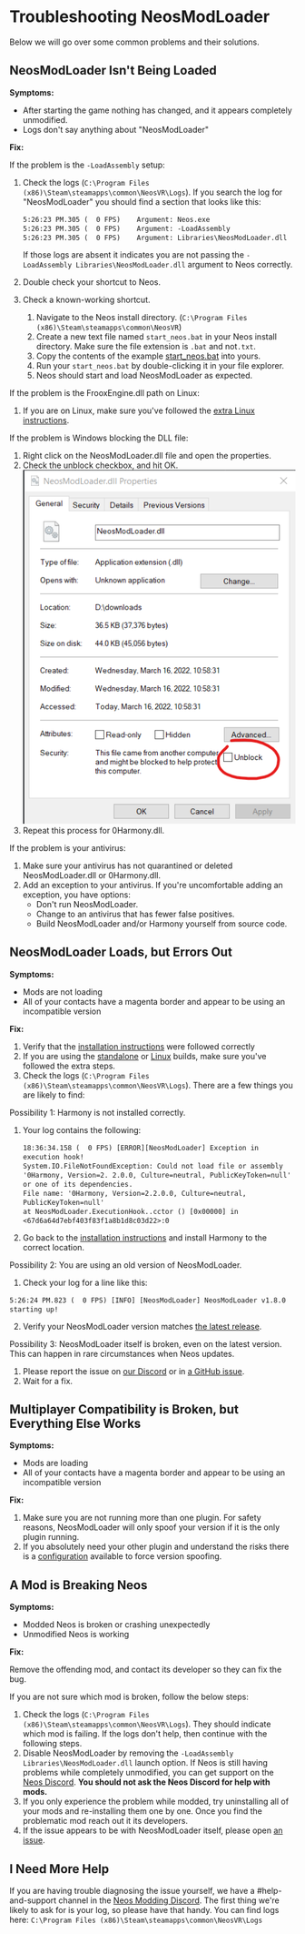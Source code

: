 # Troubleshooting NeosModLoader

Below we will go over some common problems and their solutions.

## NeosModLoader Isn't Being Loaded

**Symptoms:**

- After starting the game nothing has changed, and it appears completely unmodified.
- Logs don't say anything about "NeosModLoader"

**Fix:**

If the problem is the `-LoadAssembly` setup:

1. Check the logs (`C:\Program Files (x86)\Steam\steamapps\common\NeosVR\Logs`). If you search the log for "NeosModLoader" you should find a section that looks like this:

   ```log
   5:26:23 PM.305 (  0 FPS)    Argument: Neos.exe
   5:26:23 PM.305 (  0 FPS)    Argument: -LoadAssembly
   5:26:23 PM.305 (  0 FPS)    Argument: Libraries\NeosModLoader.dll
   ```

   If those logs are absent it indicates you are not passing the `-LoadAssembly Libraries\NeosModLoader.dll` argument to Neos correctly.
2. Double check your shortcut to Neos.
3. Check a known-working shortcut.
   1. Navigate to the Neos install directory. (`C:\Program Files (x86)\Steam\steamapps\common\NeosVR`)
   2. Create a new text file named `start_neos.bat` in your Neos install directory. Make sure the file extension is `.bat` and not`.txt`.
   3. Copy the contents of the example [start_neos.bat](start_neos.bat) into yours.
   4. Run your `start_neos.bat` by double-clicking it in your file explorer.
   5. Neos should start and load NeosModLoader as expected.

If the problem is the FrooxEngine.dll path on Linux:

1. If you are on Linux, make sure you've followed the [extra Linux instructions](linux.md).

If the problem is Windows blocking the DLL file:

1. Right click on the NeosModLoader.dll file and open the properties.
2. Check the unblock checkbox, and hit OK.  
   ![add non-steam game screenshot](img/windows_unblock.png)
3. Repeat this process for 0Harmony.dll.

If the problem is your antivirus:

1. Make sure your antivirus has not quarantined or deleted NeosModLoader.dll or 0Harmony.dll.
2. Add an exception to your antivirus. If you're uncomfortable adding an exception, you have options:
   - Don't run NeosModLoader.
   - Change to an antivirus that has fewer false positives.
   - Build NeosModLoader and/or Harmony yourself from source code.

## NeosModLoader Loads, but Errors Out

**Symptoms:**

- Mods are not loading
- All of your contacts have a magenta border and appear to be using an incompatible version

**Fix:**

1. Verify that the [installation instructions](../README.md#installation) were followed correctly
2. If you are using the [standalone](neos_standalone_setup.md) or [Linux](linux.md) builds, make sure you've followed the extra steps.
3. Check the logs (`C:\Program Files (x86)\Steam\steamapps\common\NeosVR\Logs`). There are a few things you are likely to find:

Possibility 1: Harmony is not installed correctly.

1. Your log contains the following:

   ```log
   18:36:34.158 (  0 FPS) [ERROR][NeosModLoader] Exception in execution hook!
   System.IO.FileNotFoundException: Could not load file or assembly '0Harmony, Version=2. 2.0.0, Culture=neutral, PublicKeyToken=null' or one of its dependencies.
   File name: '0Harmony, Version=2.2.0.0, Culture=neutral, PublicKeyToken=null'
   at NeosModLoader.ExecutionHook..cctor () [0x00000] in  <67d6a64d7ebf403f83f1a8b1d8c03d22>:0
   ```

2. Go back to the [installation instructions](../README.md#installation) and install Harmony to the correct location.

Possibility 2: You are using an old version of NeosModLoader.

1. Check your log for a line like this:

  ```log
  5:26:24 PM.823 (  0 FPS) [INFO] [NeosModLoader] NeosModLoader v1.8.0 starting up!
  ```

2. Verify your NeosModLoader version matches [the latest release](https://github.com/zkxs/NeosModLoader/releases/latest).

Possibility 3: NeosModLoader itself is broken, even on the latest version. This can happen in rare circumstances when Neos updates.

1. Please report the issue on [our Discord][Neos Modding Discord] or in [a GitHub issue](https://github.com/zkxs/NeosModLoader/issues).
2. Wait for a fix.

## Multiplayer Compatibility is Broken, but Everything Else Works

**Symptoms:**

- Mods are loading
- All of your contacts have a magenta border and appear to be using an incompatible version

**Fix:**

1. Make sure you are not running more than one plugin. For safety reasons, NeosModLoader will only spoof your version if it is the only plugin running.
2. If you absolutely need your other plugin and understand the risks there is a [configuration](modloader_config.md) available to force version spoofing.

## A Mod is Breaking Neos

**Symptoms:**

- Modded Neos is broken or crashing unexpectedly
- Unmodified Neos is working

**Fix:**

Remove the offending mod, and contact its developer so they can fix the bug.

If you are not sure which mod is broken, follow the below steps:

1. Check the logs (`C:\Program Files (x86)\Steam\steamapps\common\NeosVR\Logs`). They should indicate which mod is failing. If the logs don't help, then continue with the following steps.
2. Disable NeosModLoader by removing the `-LoadAssembly Libraries\NeosModLoader.dll` launch option. If Neos is still having problems while completely unmodified, you can get support on the [Neos Discord](https://discordapp.com/invite/GQ92NUu5). **You should not ask the Neos Discord for help with mods.**
3. If you only experience the problem while modded, try uninstalling all of your mods and re-installing them one by one. Once you find the problematic mod reach out it its developers.
4. If the issue appears to be with NeosModLoader itself, please open [an issue](https://github.com/zkxs/NeosModLoader/issues).

## I Need More Help

If you are having trouble diagnosing the issue yourself, we have a #help-and-support channel in the [Neos Modding Discord]. The first thing we're likely to ask for is your log, so please have that handy. You can find logs here: `C:\Program Files (x86)\Steam\steamapps\common\NeosVR\Logs`

<!--- Link References -->
[Neos Modding Discord]: https://discord.gg/vCDJK9xyvm
